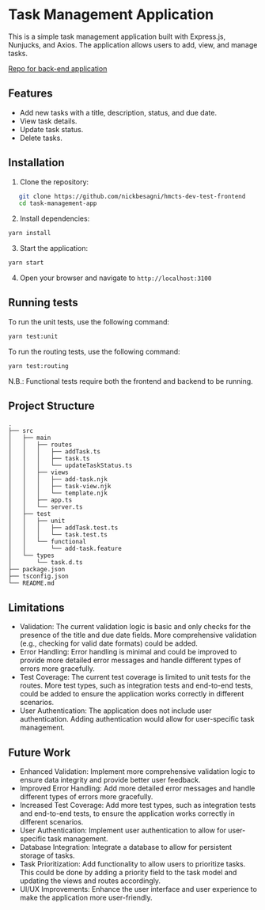 # Task Management Application

This is a simple task management application built with Express.js, Nunjucks, and Axios. The application allows users to add, view, and manage tasks.

[Repo for back-end application](https://github.com/nickbesagni/hmcts-dev-test-backend)

## Features

- Add new tasks with a title, description, status, and due date.
- View task details.
- Update task status.
- Delete tasks.

## Installation

1. Clone the repository:
```sh
   git clone https://github.com/nickbesagni/hmcts-dev-test-frontend
   cd task-management-app
```
2. Install dependencies:
```sh
yarn install
```
3. Start the application:
```sh
yarn start
```
4. Open your browser and navigate to `http://localhost:3100` 

## Running tests
To run the unit tests, use the following command:
```sh
yarn test:unit
```
To run the routing tests, use the following command:
```sh
yarn test:routing
```

N.B.: Functional tests require both the frontend and backend to be running.

## Project Structure
```
.
├── src
│   ├── main
│   │   ├── routes
│   │   │   ├── addTask.ts
│   │   │   ├── task.ts
│   │   │   └── updateTaskStatus.ts
│   │   ├── views
│   │   │   ├── add-task.njk
│   │   │   ├── task-view.njk
│   │   │   └── template.njk
│   │   ├── app.ts
│   │   └── server.ts
│   ├── test
│   │   ├── unit
│   │   │   ├── addTask.test.ts
│   │   │   └── task.test.ts
│   │   └── functional
│   │       └── add-task.feature
│   └── types
│       └── task.d.ts
├── package.json
├── tsconfig.json
└── README.md
```

## Limitations
- Validation: The current validation logic is basic and only checks for the presence of the title and due date fields. More comprehensive validation (e.g., checking for valid date formats) could be added.
- Error Handling: Error handling is minimal and could be improved to provide more detailed error messages and handle different types of errors more gracefully.
- Test Coverage: The current test coverage is limited to unit tests for the routes. More test types, such as integration tests and end-to-end tests, could be added to ensure the application works correctly in different scenarios.
- User Authentication: The application does not include user authentication. Adding authentication would allow for user-specific task management.

## Future Work
- Enhanced Validation: Implement more comprehensive validation logic to ensure data integrity and provide better user feedback.
- Improved Error Handling: Add more detailed error messages and handle different types of errors more gracefully.
- Increased Test Coverage: Add more test types, such as integration tests and end-to-end tests, to ensure the application works correctly in different scenarios.
- User Authentication: Implement user authentication to allow for user-specific task management.
- Database Integration: Integrate a database to allow for persistent storage of tasks.
- Task Prioritization: Add functionality to allow users to prioritize tasks. This could be done by adding a priority field to the task model and updating the views and routes accordingly. 
- UI/UX Improvements: Enhance the user interface and user experience to make the application more user-friendly.